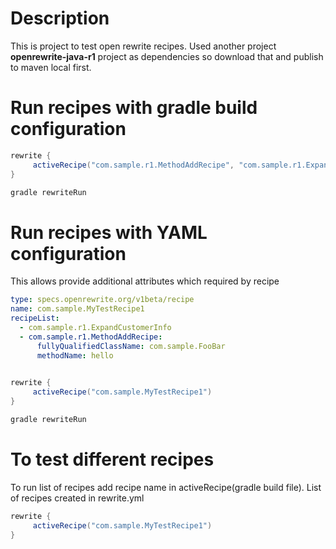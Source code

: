 
# Description
This is project to test open rewrite recipes.
Used another project __openrewrite-java-r1__ project as dependencies so download that and publish to maven local first.

# Run recipes with gradle build configuration
```gradle
rewrite {
     activeRecipe("com.sample.r1.MethodAddRecipe", "com.sample.r1.ExpandCustomerInfo")
}
```
```bash
gradle rewriteRun
```

# Run recipes with YAML configuration
This allows provide additional attributes which required by recipe
```yml
type: specs.openrewrite.org/v1beta/recipe
name: com.sample.MyTestRecipe1
recipeList:
  - com.sample.r1.ExpandCustomerInfo
  - com.sample.r1.MethodAddRecipe:
      fullyQualifiedClassName: com.sample.FooBar
      methodName: hello
  

```
```gradle
rewrite {
     activeRecipe("com.sample.MyTestRecipe1")
}
```
```bash
gradle rewriteRun
```

# To test different recipes
To run list of recipes add recipe name in activeRecipe(gradle build file).
List of recipes created in rewrite.yml
```gradle
rewrite {
     activeRecipe("com.sample.MyTestRecipe1")
}
```